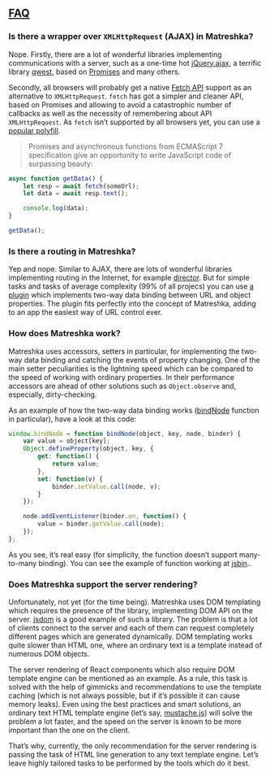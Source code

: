 ## [FAQ](#!faq)
### Is there a wrapper over ``XMLHttpRequest`` (AJAX) in Matreshka?
Nope. Firstly, there are a lot of wonderful libraries implementing communications with a server, such as  a one-time hot [jQuery.ajax](http://api.jquery.com/jquery.ajax/), a terrific library [qwest](https://github.com/pyrsmk/qwest), based on [Promises](https://developer.mozilla.org/ru/docs/Web/JavaScript/Reference/Global_Objects/Promise) and many others.

Secondly, all browsers will probably get a native [Fetch API](https://developer.mozilla.org/en-US/docs/Web/API/Fetch_API) support as an alternative to ``XMLHttpRequest``. ``fetch`` has got a simpler and cleaner API, based on Promises and allowing to avoid a catastrophic number of callbacks as well as the necessity of remembering about API ``XMLHttpRequest``. As ``fetch`` isn’t supported by all browsers yet, you can use a [popular polyfill](https://github.com/github/fetch).

> Promises and asynchronous functions from ECMAScript 7 specification give an opportunity to write JavaScript code of surpassing beauty:

```js
async function getData() {
	let resp = await fetch(someUrl);
	let data = await resp.text();

	console.log(data);
}

getData();
```


### Is there a routing in Matreshka?
Yep and nope. Similar to AJAX, there are lots of wonderful libraries implementing routing in the Internet, for example [director](https://github.com/flatiron/director). But for simple tasks and tasks of average complexity (99% of all projecs) you can use [a plugin](https://github.com/matreshkajs/matreshka-router) which implements two-way data binding between URL and object properties. The plugin fits perfectly into the concept of Matreshka, adding to an app the easiest way of URL control ever.

### How does Matreshka work?
Matreshka uses accessors, setters in particular, for implementing the two-way data binding and catching the events of property changing. One of the main setter peculiarities is the lightning speed which can be compared to the speed of working with ordinary properties. In their performance accessors are ahead of other solutions such as ``Object.observe`` and, especially, dirty-checking.

As an example of how the two-way data binding works ([bindNode](#!Matreshka-bindNode) function in particular), have a look at this code:

```js
window.bindNode = function bindNode(object, key, node, binder) {
    var value = object[key];
    Object.defineProperty(object, key, {
        get: function() {
            return value;
        },
        set: function(v) {
            binder.setValue.call(node, v);
        }
    });

    node.addEventListener(binder.on, function() {
        value = binder.getValue.call(node);
    });
};
```
As you see, it’s real easy (for simplicity, the function doesn’t  support  many-to-many binding).
You can see the example of function working at [jsbin](//jsbin.com/mabetap/7/edit?html,js,output)..


### Does Matreshka support the server rendering?

Unfortunately, not yet (for the time being). Matreshka uses DOM templating which requires the presence of the library, implementing DOM API on the server. [jsdom](https://github.com/tmpvar/jsdom) is a good example of such a library. The problem is that a lot of clients connect to the server and each of them can  request completely different pages which are generated dynamically. DOM templating works quite slower than HTML one, where an ordinary text is a template instead of numerous DOM objects.

The server rendering of React components which also require DOM template engine can be mentioned as an example. As a rule, this task is solved with the help of gimmicks and recommendations to use the template caching (which is not always possible, but if it’s possible it can cause memory leaks). Even using the best practices and smart solutions, an ordinary text HTML template engine (let’s say, [mustache.js](https://github.com/janl/mustache.js)) will solve the problem a lot faster, and the speed on the server is known to be more important than the one on the client.

That’s why, currently, the only recommendation for the server rendering is passing the task of  HTML line generation to any text template engine. Let’s leave highly tailored tasks to be performed by the tools which do it best.
